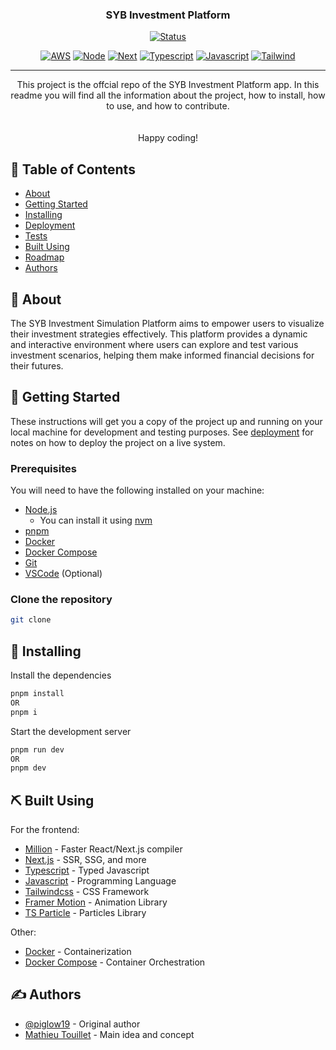 <h3 align="center">SYB Investment Platform</h3>

<div align="center">

  [![Status](https://img.shields.io/badge/status-active-success.svg)]()

  [![AWS](https://img.shields.io/badge/Amazon_AWS-232F3E?style=for-the-badge&logo=amazon-aws&logoColor=white)]()
  [![Node](https://img.shields.io/badge/Node.js-43853D?style=for-the-badge&logo=node.js&logoColor=white)]()
  [![Next](https://img.shields.io/badge/Next.js-000?logo=nextdotjs&logoColor=fff&style=for-the-badge)]()
  [![Typescript](https://img.shields.io/badge/TypeScript-007ACC?style=for-the-badge&logo=typescript&logoColor=white)]()
  [![Javascript](https://img.shields.io/badge/JavaScript-F7DF1E?style=for-the-badge&logo=JavaScript&logoColor=white)]()
  [![Tailwind](https://img.shields.io/badge/Tailwind_CSS-38B2AC?style=for-the-badge&logo=tailwind-css&logoColor=white)]()


</div>

---

<p align="center">
  This project is the offcial repo of the SYB Investment Platform app. In this readme you will find all the information about the project, how to install, how to use, and how to contribute.
    <br>
  <!-- Here is the link to the live version of the app: 
  <a href="thebuddy.fr">thebuddy.fr</a> -->
  <br>
  <br>
  Happy coding!
</p>

## 📝 Table of Contents

- [About](#about)
- [Getting Started](#getting_started)
- [Installing](#installing)
- [Deployment](#deployment)
- [Tests](#tests)
- [Built Using](#built_using)
- [Roadmap](#roadmap)
- [Authors](#authors)

## 🧐 About <a name = "about"></a>

The SYB Investment Simulation Platform aims to empower users to visualize their investment strategies effectively. This platform provides a dynamic and interactive environment where users can explore and test various investment scenarios, helping them make informed financial decisions for their futures.

## 🏁 Getting Started <a name = "getting_started"></a>

These instructions will get you a copy of the project up and running on your local machine for development and testing purposes. See [deployment](#deployment) for notes on how to deploy the project on a live system.

### Prerequisites

You will need to have the following installed on your machine:
- [Node.js](https://nodejs.org/en/)
  - You can install it using [nvm](https://github.com/nvm-sh/nvm)
- [pnpm](https://pnpm.io/)
- [Docker](https://www.docker.com/)
- [Docker Compose](https://docs.docker.com/compose/)
- [Git](https://git-scm.com/)
- [VSCode](https://code.visualstudio.com/) (Optional)

### Clone the repository

```bash
git clone 
```

## 🔧 Installing <a name = "installing"></a>

Install the dependencies
```bash
pnpm install
OR
pnpm i
```

Start the development server
```bash
pnpm run dev
OR
pnpm dev
```

## ⛏️ Built Using <a name = "built_using"></a>

For the frontend:
- [Million](https://million.dev) - Faster React/Next.js compiler
- [Next.js](https://nextjs.org/) - SSR, SSG, and more
- [Typescript](https://www.typescriptlang.org/) - Typed Javascript
- [Javascript](https://www.javascript.com/) - Programming Language
- [Tailwindcss](https://tailwindcss.com/) - CSS Framework
- [Framer Motion](https://www.npmjs.com/package/framer-motion) - Animation Library
- [TS Particle](https://particles.js.org) - Particles Library

Other:
- [Docker](https://www.docker.com/) - Containerization
- [Docker Compose](https://docs.docker.com/compose/) - Container Orchestration

## ✍️ Authors <a name = "authors"></a>

- [@piglow19](https://github.com/piglow19) - Original author
- [Mathieu Touillet](https://mathieutouillet.com) - Main idea and concept